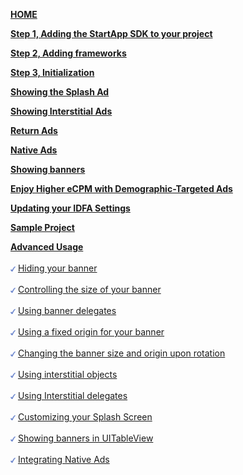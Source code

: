 [**HOME**](iOS-InApp-Documentation)

[**Step 1, Adding the StartApp SDK to your project**](iOS-InApp-Documentation#step1)

[**Step 2, Adding frameworks**](iOS-InApp-Documentation#step2)

[**Step 3, Initialization**](iOS-InApp-Documentation#step3)

[**Showing the Splash Ad**](iOS-InApp-Documentation#splash-ads)

[**Showing Interstitial Ads**](iOS-InApp-Documentation#step4)

[**Return Ads**](iOS-InApp-Documentation#return-ads)

[**Native Ads**](iOS-InApp-Documentation#Native)

[**Showing banners**](iOS-InApp-Documentation#step5)

[**Enjoy Higher eCPM with Demographic-Targeted Ads**](iOS-InApp-Documentation#Demographic)

[**Updating your IDFA Settings**](iOS-InApp-Documentation#IDFA)

[**Sample Project**](iOS-InApp-Documentation#SampleProject)

[**Advanced Usage**](ios-advanced-usage)<br></br>
<img src="./iOS/images/V-blue.png" width="8px" /> [ Hiding your banner](ios-advanced-usage#hide-banner)<br></br> 
<img src="./iOS/images/V-blue.png" width="8px" /> [ Controlling the size of your banner](ios-advanced-usage#ControllingBannerSize)<br></br> 
<img src="./iOS/images/V-blue.png" width="8px" /> [ Using banner delegates](ios-advanced-usage#UsingBannerDelegates)<br></br> 
<img src="./iOS/images/V-blue.png" width="8px" /> [ Using a fixed origin for your banner](ios-advanced-usage#UsingFixedOriginBanner)<br></br> 
<img src="./iOS/images/V-blue.png" width="8px" /> [ Changing the banner size and origin upon rotation](ios-advanced-usage#ChangingBanner)<br></br> 
<img src="./iOS/images/V-blue.png" width="8px" /> [ Using interstitial objects](ios-advanced-usage#UsingInterstitialObjects)<br></br> 
<img src="./iOS/images/V-blue.png" width="8px" /> [ Using Interstitial delegates](ios-advanced-usage#UsingInterstitialDelegate)<br></br> 
<img src="./iOS/images/V-blue.png" width="8px" /> [ Customizing your Splash Screen](ios-advanced-usage#CustomizingSplashScreen)<br></br> 
<img src="./iOS/images/V-blue.png" width="8px" /> [ Showing banners in UITableView](ios-advanced-usage#table-view)<br></br> 
<img src="./iOS/images/V-blue.png" width="8px" /> [ Integrating Native Ads](ios-advanced-usage#using-native-ads)<br></br> 

